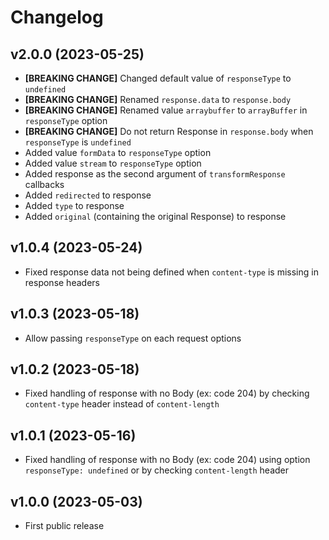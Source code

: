 # Changelog

## v2.0.0 (2023-05-25)

- **[BREAKING CHANGE]** Changed default value of `responseType` to `undefined`
- **[BREAKING CHANGE]** Renamed `response.data` to `response.body`
- **[BREAKING CHANGE]** Renamed value `arraybuffer` to `arrayBuffer` in `responseType` option
- **[BREAKING CHANGE]** Do not return Response in `response.body` when `responseType` is `undefined`
- Added value `formData` to `responseType` option
- Added value `stream` to `responseType` option
- Added response as the second argument of `transformResponse` callbacks
- Added `redirected` to response
- Added `type` to response
- Added `original` (containing the original Response) to response

## v1.0.4 (2023-05-24)

- Fixed response data not being defined when `content-type` is missing in response headers

## v1.0.3 (2023-05-18)

- Allow passing `responseType` on each request options

## v1.0.2 (2023-05-18)

- Fixed handling of response with no Body (ex: code 204) by checking `content-type` header instead
  of `content-length`

## v1.0.1 (2023-05-16)

- Fixed handling of response with no Body (ex: code 204) using option `responseType: undefined` or
  by checking `content-length` header

## v1.0.0 (2023-05-03)

- First public release
